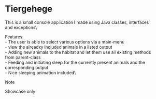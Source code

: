 # Tiergehege 

This is a small console application I made using Java classes, interfaces and exceptions\

  Features:\
    - The user is able to select various options via a main-menu\
    - view the alreadxy included animals in a listed output\
    - Adding new animals to the habitat and let them use all existing methods from parent-class\
    - Feeding and initiating sleep for the currently present animals and the corresponding output\
    - Nice sleeping animation included\\

> [!NOTE]
>   Showcase only
